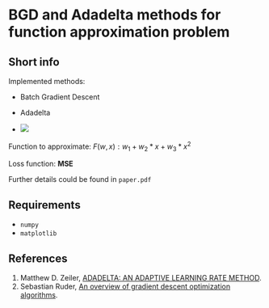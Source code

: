 # BGD and Adadelta methods for function approximation problem

## Short info

Implemented methods:

- Batch Gradient Descent
- Adadelta

- <img src="https://latex.codecogs.com/gif.latex?F(w, x): w_1 + w_2*x + w_3*x^2" /> 

Function to approximate: $`F(w, x): w_1 + w_2*x + w_3*x^2`$

Loss function: __MSE__

Further details could be found in `paper.pdf`

## Requirements

- `numpy`
- `matplotlib`

## References
1. Matthew D. Zeiler, [ADADELTA: AN ADAPTIVE LEARNING RATE METHOD][1].
2. Sebastian Ruder, [An overview of gradient descent optimization algorithms][2].

[1]: https://arxiv.org/pdf/1212.5701.pdf	"ADADELTA: AN ADAPTIVE LEARNING RATE METHOD"
[2]: https://ruder.io/optimizing-gradient-descent/	"An overview of gradient descent optimization algorithms"
